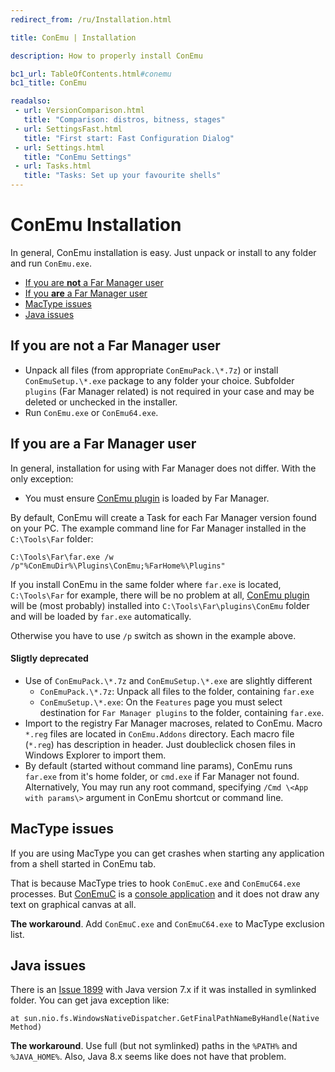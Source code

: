 ```yaml
---
redirect_from: /ru/Installation.html

title: ConEmu | Installation

description: How to properly install ConEmu

bc1_url: TableOfContents.html#conemu
bc1_title: ConEmu

readalso:
 - url: VersionComparison.html
   title: "Comparison: distros, bitness, stages"
 - url: SettingsFast.html
   title: "First start: Fast Configuration Dialog"
 - url: Settings.html
   title: "ConEmu Settings"
 - url: Tasks.html
   title: "Tasks: Set up your favourite shells"
---
```


# ConEmu Installation

In general, ConEmu installation is easy.
Just unpack or install to any folder and run `ConEmu.exe`.

* <a href="#not-a-far-manager">If you are **not** a Far Manager user</a>
* <a href="#far-manager">If you **are** a Far Manager user</a>
* <a href="#mactype">MacType issues</a>
* <a href="#java">Java issues</a>


<h2 id="not-a-far-manager">If you are <strong>not</strong> a Far Manager user</h2>

* Unpack all files (from appropriate `ConEmuPack.\*.7z`)
	or install `ConEmuSetup.\*.exe` package to any folder your choice.
 	Subfolder `plugins` (Far Manager related) is not required in your case
  and may be deleted or unchecked in the installer.
* Run `ConEmu.exe` or `ConEmu64.exe`.


<h2 id="far-manager">If you <strong>are</strong> a Far Manager user</h2>

In general, installation for using with Far Manager does not differ.
With the only exception:

* You must ensure [ConEmu plugin](ConEmuFarPlugin.html) is loaded by Far Manager.

By default, ConEmu will create a Task for each Far Manager version found on your PC.
The example command line for Far Manager installed in the `C:\Tools\Far` folder:

```
C:\Tools\Far\far.exe /w /p"%ConEmuDir%\Plugins\ConEmu;%FarHome%\Plugins"
```

If you install ConEmu in the same folder where `far.exe` is located,
`C:\Tools\Far` for example, there will be no problem at all,
[ConEmu plugin](ConEmuFarPlugin.html) will be (most probably)
installed into `C:\Tools\Far\plugins\ConEmu` folder
and will be loaded by `far.exe` automatically.

Otherwise you have to use `/p` switch as shown in the example above.

#### Sligtly deprecated

* Use of `ConEmuPack.\*.7z` and `ConEmuSetup.\*.exe` are slightly different
  * `ConEmuPack.\*.7z`: Unpack all files to the folder, containing `far.exe`
  * `ConEmuSetup.\*.exe`: On the `Features` page you must select destination
	for `Far Manager plugins` to the folder, containing `far.exe`.
* Import to the registry Far Manager macroses, related to ConEmu. Macro `*.reg`
	files are located in `ConEmu.Addons` directory. Each macro file (`*.reg`) has
	description in header. Just doubleclick chosen files in Windows Explorer
	to import them.
* By default (started without command line params), ConEmu runs `far.exe` from
	it's home folder, or `cmd.exe` if Far Manager not found.
	Alternatively, You may run any root command, specifying `/Cmd \<App with params\>`
	argument in ConEmu shortcut or command line.


<h2 id="mactype">MacType issues</h2>

If you are using MacType you can get crashes when starting any application
from a shell started in ConEmu tab.

That is because MacType tries to hook `ConEmuC.exe` and `ConEmuC64.exe` processes.
But [ConEmuC](ConEmuC.html) is a [console application](ConsoleApplication.html)
and it does not draw any text on graphical canvas at all.

**The workaround**. Add `ConEmuC.exe` and `ConEmuC64.exe` to MacType exclusion list.


<h2 id="java">Java issues</h2>

There is an [Issue 1899](https://code.google.com/p/conemu-maximus5/issues/detail?id=1899)
with Java version 7.x if it was installed in symlinked folder.
You can get java exception like:

```
at sun.nio.fs.WindowsNativeDispatcher.GetFinalPathNameByHandle(Native Method)
```

**The workaround**. Use full (but not symlinked) paths in the `%PATH%` and `%JAVA_HOME%`.
Also, Java 8.x seems like does not have that problem.
